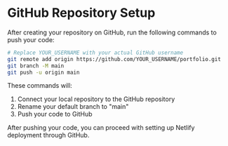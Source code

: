 # GitHub Repository Setup

After creating your repository on GitHub, run the following commands to push your code:

```bash
# Replace YOUR_USERNAME with your actual GitHub username
git remote add origin https://github.com/YOUR_USERNAME/portfolio.git
git branch -M main
git push -u origin main
```

These commands will:
1. Connect your local repository to the GitHub repository
2. Rename your default branch to "main"
3. Push your code to GitHub

After pushing your code, you can proceed with setting up Netlify deployment through GitHub.
